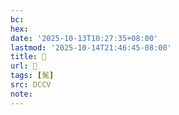 ```yaml
---
bc:
hex:
date: '2025-10-13T10:27:35+08:00'
lastmod: '2025-10-14T21:46:45-08:00'
title: 􃴰
url: 􃴰
tags: [鬗]
src: DCCV
note:
---
```

